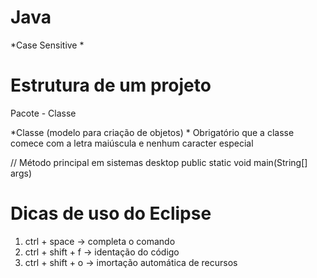 # Java
   *Case Sensitive *

# Estrutura de um projeto

Pacote - Classe

*Classe (modelo para criação de objetos) *
  Obrigatório que a classe comece com a letra maiúscula e nenhum caracter especial
  
// Método principal em sistemas desktop
    public static void main(String[] args) 
    
# Dicas de uso do Eclipse

1. ctrl + space -> completa o comando
2. ctrl + shift + f -> identação do código
3. ctrl + shift + o -> imortação automática de recursos
